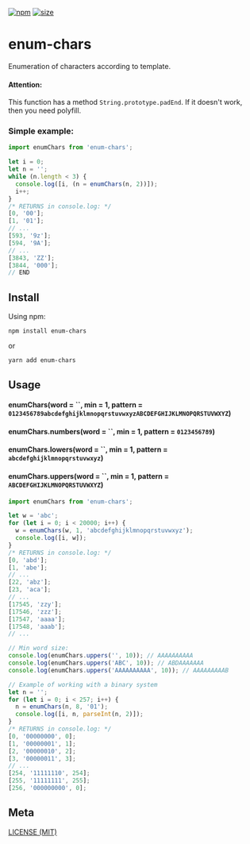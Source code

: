 [npm]: https://img.shields.io/npm/v/enum-chars
[npm-url]: https://www.npmjs.com/package/enum-chars
[size]: https://packagephobia.now.sh/badge?p=enum-chars
[size-url]: https://packagephobia.now.sh/result?p=enum-chars

[![npm][npm]][npm-url]
[![size][size]][size-url]

# enum-chars

Enumeration of characters according to template.

#### Attention:

This function has a method `String.prototype.padEnd`.
If it doesn't work, then you need polyfill.

### Simple example:

```js
import enumChars from 'enum-chars';

let i = 0;
let n = '';
while (n.length < 3) {
  console.log([i, (n = enumChars(n, 2))]);
  i++;
}
/* RETURNS in console.log: */
[0, '00'];
[1, '01'];
// ...
[593, '9z'];
[594, '9A'];
// ...
[3843, 'ZZ'];
[3844, '000'];
// END
```

## Install

Using npm:

```console
npm install enum-chars
```

or

```console
yarn add enum-chars
```

## Usage

#### enumChars(word = ``, min = 1, pattern = `0123456789abcdefghijklmnopqrstuvwxyzABCDEFGHIJKLMNOPQRSTUVWXYZ`)

#### enumChars.numbers(word = ``, min = 1, pattern = `0123456789`)

#### enumChars.lowers(word = ``, min = 1, pattern = `abcdefghijklmnopqrstuvwxyz`)

#### enumChars.uppers(word = ``, min = 1, pattern = `ABCDEFGHIJKLMNOPQRSTUVWXYZ`)

```js
import enumChars from 'enum-chars';

let w = 'abc';
for (let i = 0; i < 20000; i++) {
  w = enumChars(w, 1, 'abcdefghijklmnopqrstuvwxyz');
  console.log([i, w]);
}
/* RETURNS in console.log: */
[0, 'abd'];
[1, 'abe'];
// ...
[22, 'abz'];
[23, 'aca'];
// ...
[17545, 'zzy'];
[17546, 'zzz'];
[17547, 'aaaa'];
[17548, 'aaab'];
// ...

// Min word size:
console.log(enumChars.uppers('', 10)); // AAAAAAAAAA
console.log(enumChars.uppers('ABC', 10)); // ABDAAAAAAA
console.log(enumChars.uppers('AAAAAAAAAA', 10)); // AAAAAAAAAB

// Example of working with a binary system
let n = '';
for (let i = 0; i < 257; i++) {
  n = enumChars(n, 8, '01');
  console.log([i, n, parseInt(n, 2)]);
}
/* RETURNS in console.log: */
[0, '00000000', 0];
[1, '00000001', 1];
[2, '00000010', 2];
[3, '00000011', 3];
// ...
[254, '11111110', 254];
[255, '11111111', 255];
[256, '000000000', 0];
```

## Meta

[LICENSE (MIT)](/LICENSE)
